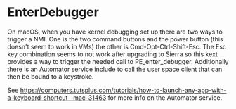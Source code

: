 # EnterDebugger

On macOS, when you have kernel debugging set up there are two ways to trigger
a NMI. One is the two command buttons and the power button (this doesn't seem
to work in VMs) the other is Cmd-Opt-Ctrl-Shift-Esc. The Esc key combination
seems to not work after upgrading to Sierra so this kext provides a way
to trigger the needed call to PE_enter_debugger. Additionally there is
an Automator service include to call the user space client that can then
be bound to a keystroke.

See https://computers.tutsplus.com/tutorials/how-to-launch-any-app-with-a-keyboard-shortcut--mac-31463
for more info on the Automator service.